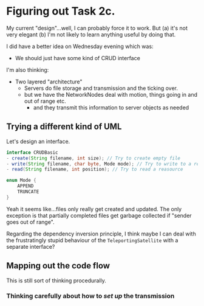 # Figuring out Task 2c. 

My current "design"...well, I can probably force it to work. But 
(a) it's not very elegant
(b) I'm not likely to learn anything useful by doing that. 

I did have a better idea on Wednesday evening which was: 
- We should just have some kind of CRUD interface

I'm also thinking: 
- Two layered "architecture" 
    - Servers do file storage and transmission and the ticking over. 
    - but we have the NetworkNodes deal with motion, things going in and out of range etc.
        - and they transmit this information to server objects as needed
        

## Trying a different kind of UML 
Let's design an interface. 
```java
interface CRUDBasic
- create(String filename, int size); // Try to create empty file 
- write(String filename, char byte, Mode mode); // Try to write to a resource 
- read(String filename, int position); // Try to read a reasource 

enum Mode {
    APPEND 
    TRUNCATE 
}
```
Yeah it seems like...files only really get created and updated. The only exception is that partially completed files get garbage collected if "sender goes out of range". 

Regarding the dependency inversion principle, I think maybe I can deal with the frustratingly stupid behaviour of the `TeleportingSatellite` with a separate interface?


## Mapping out the code flow

This is still sort of thinking procedurally. 

### Thinking carefully about how to _set up_ the transmission 

```java



```